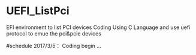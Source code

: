 # UEFI_ListPci
EFI environment to list PCI devices
Coding Using C Language and use uefi protocol to emue the pci&pcie devices

#schedule
2017/3/5： Coding begin 
...
